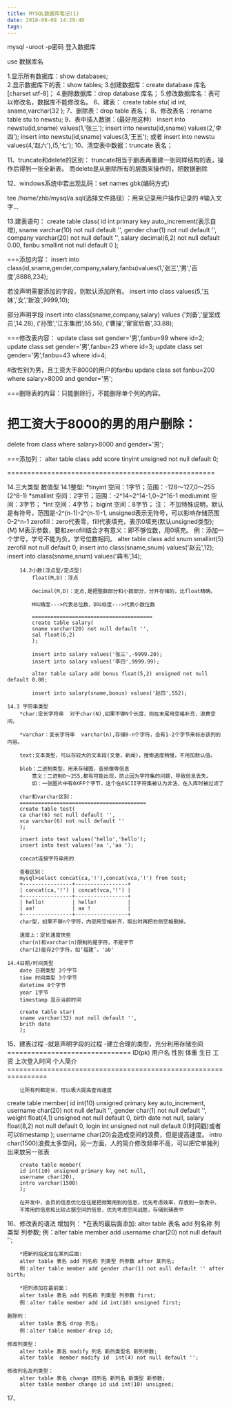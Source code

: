 ```yaml
---
title: MYSQL数据库笔记(1)
date: 2018-08-09 14:29:40
tags:
---
```


mysql -uroot -p密码   登入数据库

use 数据库名

1.显示所有数据库：show databases;  
2.显示数据库下的表：show tables;
3.创建数据库：create database 库名 [charset utf-8]；
4.删除数据库：drop database 库名；
5.修改数据库名：表可以修改名，数据库不能修改名。
6、建表： create table stu(
          id int,
          sname,varchar(32
          );
7、删除表：drop table 表名；
8、修改表名：rename table stu to newstu;
9、表中插入数据：(最好用这种）
insert into newstu(id,sname) values(1,'张三');
insert into newstu(id,sname) values(2,'李四');
insert into newstu(id,sname) values(3,'王五');
或者
insert into newstu values(4,'赵六'),(5,'七');
10、清空表中数据：truncate 表名；

11、truncate和delete的区别：
truncate相当于删表再重建一张同样结构的表，操作后得到一张全新表。
而delete是从删除所有的层面来操作的，把数据删除

12、windows系统中若出现乱码：set names gbk(编码方式）

tee /home/zhb/mysql/a.sql(选择文件路径) ：用来记录用户操作记录的
#输入文字...

13.建表语句：
create table class(
id int primary key auto_increment(表示自增),
sname varchar(10) not null default '',
gender char(1) not null default '',
company varchar(20) not null default '',
salary decimal(6,2) not null default 0.00,
fanbu smallint not null default 0
);

===添加内容：
insert into class(id,sname,gender,company,salary,fanbu)values(1,'张三','男','百度',8888,234);

若没声明需要添加的字段，则默认添加所有。
insert into class
values(5,'五妹','女','新浪',9999,10);

部分声明字段
insert into class(sname,company,salary)
values
('刘备','皇室成员',14.28),
('孙策','江东集团',55.55),
('曹操','宦官后裔',33.88);


===修改表内容：
update class set gender='男',fanbu=99 where id=2;
update class set gender='男',fanbu=23 where id=3;
update class set gender='男',fanbu=43 where id=4;

#改性别为男，且工资大于8000的用户的fanbu
update class set fanbu=200 where salary>8000 and gender='男';

===删除表的内容：只能删除行，不能删除单个列的内容。
# 把工资大于8000的男的用户删除：
delete from class where salary>8000 and gender='男';

===添加列：
alter table class add score tinyint unsigned not null default 0;

 ====================================================
 


14.三大类型
	数值型
		14.1整型:
			*tinyint 
				空间：1字节；范围：-128～127,0～255 (2^8-1)
			*smallint
				空间：2字节；范围：-2^14~2^14-1,0~2^16-1
			mediumint
				空间：3字节；
			*int
				空间：4字节；
			bigint
				空间：8字节；
		注：
			不加特殊说明，默认是有符号，范围是-2^(n-1)-2^(n-1)-1,
			unsigned表示无符号，可以影响存储范围0-2^n-1
			zerofill：zero代表零，fill代表填充，表示0填充(默认unsigned类型);
			(M) M表示参数，要和zerofill结合才有意义：即不够位数，用0填充。
				例：添加一个学号，学号不能为负，学号位数相同。
				alter table class add snum smallint(5) zerofill not null default 0;
				insert into class(sname,snum) values('赵云',12);
				insert into class(sname,snum) values('典韦',14);

		14.2小数(浮点型/定点型)
			float(M,D)：浮点

			decimal(M,D)：定点,是把整数部分和小数部分，分开存储的，比float精确。
			
			M叫精度--->代表总位数，D叫标度--->代表小数位数 

			=======================================
			create table salary(
			sname varchar(20) not null default '',
			sal float(6,2) 
			);

			insert into salary values('张三',-9999.20);
			insert into salary values('李四',9999.99);

			alter table salary add bonus float(5,2) unsigned not null default 0.00; 

			insert into salary(sname,bonus) values('赵四',552);

	14.3 字符串类型
		*char:定长字符串  对于char(N),如果不够N个长度，则在末尾用空格补充，浪费空间。
		
		*varchar：变长字符串  varchar(n),存储0-n个字符，会有1-2个字节来标志该列的内容。
		
		text:文本类型，可以存较大的文本段(文章，新闻)，搜索速度稍慢，不用加默认值。
		
		blob：二进制类型，用来存储图，音频像等信息
			意义：二进制0～255,都有可能出现，防止因为字符集的问题，导致信息丢失。
			如：一张图片中有0XFF个字节，这个在ASCII字符集被认为非法，在入库时被过滤了

		char和varchar区别：
		=========================================
		create table test(
		ca char(6) not null default '',
		vca varchar(6) not null default ''
		);

		insert into test values('hello','hello');
		insert into test values('aa ','aa ');

		concat连接字符串用的 

		查看区别：
		mysql>select concat(ca,'!'),concat(vca,'!') from test;
		+----------------+-----------------+
		| concat(ca,'!') | concat(vca,'!') |
		+----------------+-----------------+
		| hello!         | hello!          |
		| aa!            | aa !            |
		+----------------+-----------------+
		char型，如果不够n个字符，内部用空格补齐，取出时再把右侧空格删掉。
		
		速度上：定长速度快些
		char(n)和varchar(n)限制的是字符，不是字节
		char(2)能存2个字符，如‘福建’，'ab'

	14.4日期/时间类型
		date 日期类型 3个字节
		time 时间类型 3个字节
		datetime 8个字节
		year 1字节
		timestamp 显示当前时间
		
		create table star(
	    sname varchar(32) not null default '',
	    brith date
	    );





15、建表过程
		-就是声明字段的过程
		-建立合理的类型，充分利用存储空间
		===============================
		ID(pk)   用户名   性别    体重   生日    工资    上次登入时间   个人简介
		================================================================

		让所有列都定长，可以极大提高查询速度
create table member(
id int(10) unsigned primary key auto_increment,
username char(20) not null default '',
gender char(1) not null default '',
weight float(4,1) unsigned not null default 0,
birth date not null,
salary float(8,2) not null default 0,
login int unsigned not null default 0(时间戳)或者可以timestamp
);
		username char(20)会造成空间的浪费，但是提高速度。
		intro char(1500)浪费太多空间，另一方面，人的简介修改频率不高，可以把它单独列出来放另一张表

		create table member(
		id int(10) unsigned primary key not null,
		username char(20),
		intro varchar(1500)
		);

		在开发中，会员的信息优化往往是把频繁用到的信息，优先考虑效率，存放到一张表中。
		不常用的信息和比较占据空间的信息，优先考虑空间战胜，存储到辅表中


16、修改表的语法
	增加列：
		*在表的最后面添加:
		alter table 表名 add 列名称 列类型 列参数;
		例：alter table member add username char(20) not null default '';
		
		*把新列指定加在某列后面:
		alter table 表名 add 列名称 列类型 列参数 after 某列名;
		例：alter table member add gender char(1) not null default '' after birth;

		*把列添加在最前面：
		alter table 表名 add 列名称 列类型 列参数 first;
		例：alter table member add id int(10) unsigned first;

	删除列：
		alter table 表名 drop 列名;
		例：alter table member drop id;

	修改列类型：
		alter table 表名 modify 列名 新的类型名 新列参数;
		alter table  member modify id  int(4) not null default '';

	修改列名及列类型：
		alter table 表名 change 旧列名 新列名 新类型 新参数;
		alter table member change id uid int(10) unsigned;

17、
